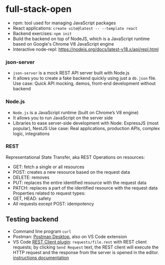 # full-stack-open

- npm: tool used for managing JavaScript packages
- React applications: `create vite@latest -- --template react`
- Backend exercises: `npm init`
- Build the backend on top of NodeJS, which is a JavaScript runtime based on Google's Chrome V8 JavaScript engine
- Interactive node-repl: https://nodejs.org/docs/latest-v18.x/api/repl.html

### json-server
- `json-server` is a mock REST API server built with Node.js
- It allows you to create a fake backend quickly using just a `db.json` file.
Use case: Quick API mocking, demos, front-end development without backend

### Node.js
- `Node.js` is a JavaScript runtime (built on Chrome’s V8 engine)
- It allows you to run JavaScript on the server side
- Libraries to ease server-side development with Node: ExpressJS (most popular), NestJS
Use case: Real applications, production APIs, complex logic, integrations


### REST
Representational State Transfer, aka REST
Operations on resources: 
- GET: fetch a single or all resources
- POST: creates a new resource based on the request data
- DELETE: removes
- PUT: replaces the entire identified resource with the request data
- PATCH: replaces a part of the identified resource with the request data
Properties related to request types:
- GET, HEAD: safety
- All requests except POST: idempotency

## Testing backend
- Command line program `curl`
- Postman: [Postman Desktop](https://www.postman.com/), also on VS Code extension
- VS Code [REST Client plugin](https://marketplace.visualstudio.com/items?itemName=humao.rest-client): `requests/file.rest` with REST client requests; by clicking `Send Request` text, the REST client will execute the HTTP request and the response from the server is opened in the editor. [instructions documentation](https://github.com/Huachao/vscode-restclient/blob/master/README.md#usage)